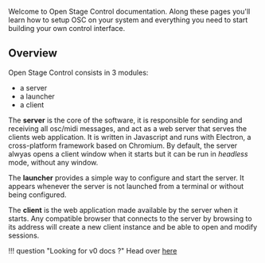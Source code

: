 Welcome to Open Stage Control documentation. Along these pages you'll learn how to setup OSC on your system and everything you need to start building your own control interface.

## Overview

Open Stage Control consists in 3 modules:

- a server
- a launcher
- a client

The **server** is the core of the software, it is responsible for sending and receiving all osc/midi messages, and act as a web server that serves the clients web application. It is written in Javascript and runs with Electron, a cross-platform framework based on Chromium. By default, the server alwyas opens a client window when it starts but it can be run in *headless* mode, without any window.

The **launcher** provides a simple way to configure and start the server. It appears whenever the server is not launched from a terminal or without being configured.

The **client** is the web application made available by the server when it starts. Any compatible browser that connects to the server by browsing to its address will create a new client instance and be able to open and modify sessions.

!!! question "Looking for v0 docs ?"
    Head over [here](https://v0.openstagecontrol.ammd.net)
